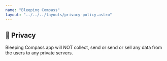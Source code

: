 ```yaml
---
name: "Bleeping Compass"
layout: "../../../layouts/privacy-policy.astro"
---
```


## 🔏 Privacy
Bleeping Compass app will NOT collect, send or send or sell any data from the users to any private servers.